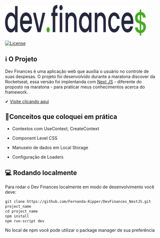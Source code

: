 <img src="./assets/logoDark.svg" widht="200px" height="100px">

[![License](https://img.shields.io/github/license/day8/re-frame.svg)](LICENSE)


## :information_source: O Projeto
Dev Finances é uma aplicação web que auxilia o usuário no controle de suas despesas. O projeto foi desenvolvido durante a maratona discover da Rocketseat,  essa versão foi implentanda com [Next JS](https://nextjs.org) - diferente do proposto na maratona - para praticar meus conhecimentos acerca do framework.

✔ [Visite clicando aqui](https://devfinances-nine.vercel.app/)


## 📌Conceitos que coloquei em prática

- Contextos com UseContext, CreateContext

- Component Level CSS

- Manuseio de dados em Local Storage

- Configuração de Loaders

## 💻 Rodando localmente

Para rodar o Dev Finances localmente em modo de desenvolvimento você deve:

```
git clone https://github.com/Fernanda-Kipper/DevFinances_NextJS.git project_name
cd project_name
npm install
npm run-script dev
```

No local de npm você pode utilizar o package manager de sua preferência
